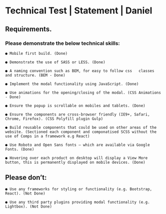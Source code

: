 # Technical Test | Statement | Daniel

## Requirements​.

### Please demonstrate the below technical skills:

    ● Mobile first build. (Done)

    ● Demonstrate the use of SASS or LESS. (Done)

    ● A naming convention such as BEM, for easy to follow css   classes and structure. (BEM - Done)

    ● Implement the modal functionality using JavaScript. (Done)

    ● Use animations for the opening/closing of the modal. (CSS Animations - Done)

    ● Ensure the popup is scrollable on mobiles and tablets. (Done)

    ● Ensure the components are cross-browser friendly (IE9+, Safari, Chrome, Firefox). (CSS Polyfill plugin Gulp)

    ● Build reusable components that could be used on other areas of the website. (Sectioned each component and componatised SCSS without the use of Comps in a framework e.g React)

    ● Use Roboto and Open Sans fonts – which are available via Google Fonts. (Done)

    ● Hovering over each product on desktop will display a View More button, this is permanently displayed on mobile devices. (Done)

## Please don’t:

    ● Use any frameworks for styling or functionality (e.g. Bootstrap, React). (Not Done)

    ● Use any third party plugins providing modal functionality (e.g. Lightbox). (Not Done)
